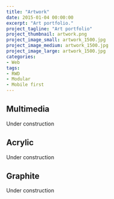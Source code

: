 ```yaml
---
title: "Artwork"
date: 2015-01-04 00:00:00
excerpt: "Art portfolio."
project_tagline: "Art portfolio"
project_thumbnail: artwork.png
project_image_small: artwork_1500.jpg
project_image_medium: artwork_1500.jpg
project_image_large: artwork_1500.jpg
categories:
- Web
tags:
- RWD
- Modular
- Mobile first
---
```


## Multimedia

Under construction

## Acrylic

Under construction

## Graphite

Under construction